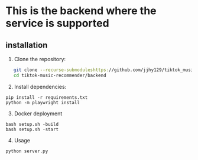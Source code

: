 # This is the backend where the service is supported

## installation
1. Clone the repository:
```bash
   git clone --recurse-submoduleshttps://github.com/jjhy129/tiktok_music_recommender.git
   cd tiktok-music-recommender/backend
```
2. Install dependencies:
```
pip install -r requirements.txt
python -m playwright install
```
3. Docker deployment
```
bash setup.sh -build
bash setup.sh -start
```
4. Usage
```
python server.py
```